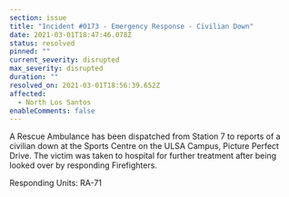 ```yaml
---
section: issue
title: "Incident #0173 - Emergency Response - Civilian Down"
date: 2021-03-01T18:47:46.078Z
status: resolved
pinned: ""
current_severity: disrupted
max_severity: disrupted
duration: ""
resolved_on: 2021-03-01T18:56:39.652Z
affected:
  - North Los Santos
enableComments: false
---
```

A Rescue Ambulance has been dispatched from Station 7 to reports of a civilian down at the Sports Centre on the ULSA Campus, Picture Perfect Drive. The victim was taken to hospital for further treatment after being looked over by responding Firefighters.

Responding Units: RA-71